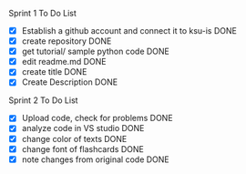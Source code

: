 Sprint 1 To Do List
- [x] Establish a github account and connect it to ksu-is DONE 
- [x] create repository DONE 
- [x] get tutorial/ sample python code DONE 
- [x] edit readme.md DONE
- [x] create title DONE
- [x] Create Description DONE

Sprint 2 To Do List
- [x] Upload code, check for problems DONE
- [x] analyze code in VS studio DONE 
- [x] change color of texts DONE
- [x] change font of flashcards DONE
- [x] note changes from original code DONE
